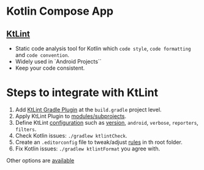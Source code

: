 # Kotlin Compose App

## [KtLint](https://github.com/JLLeitschuh/ktlint-gradle)

- Static code analysis tool for Kotlin which `code style`, `code formatting` and `code convention`.
- Widely used in `Android Projects``
- Keep your code consistent.

# Steps to integrate with KtLint

1. Add [KtLint Gradle Plugin](https://github.com/JLLeitschuh/ktlint-gradle#ktlint-plugin) at the `build.gradle` project level.
2. Apply KtLint Plugin to [modules/subprojects](https://github.com/JLLeitschuh/ktlint-gradle#applying-to-subprojects).
3. Define KtLint [configuration](https://github.com/JLLeitschuh/ktlint-gradle#configuration) such as [version](https://pinterest.github.io/ktlint), `android`, `verbose`, `reporters`, `filters`.
4. Check Kotlin issues: `./gradlew ktlintCheck`.
5. Create an `.editorconfig` file to tweak/adjust [rules](https://pinterest.github.io/ktlint/rules/configuration-ktlint) in th root folder.
6. Fix Kotlin issues: `./gradlew ktlintFormat` you agree with.

Other options are [available](https://pinterest.github.io/ktlint/install/integrations/#gradle-integration)
